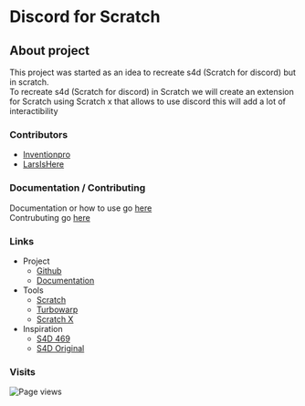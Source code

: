 # Discord for Scratch
## About project
This project was started as an idea to recreate s4d (Scratch for discord) but in scratch.\
To recreate s4d (Scratch for discord) in Scratch we will create an extension for Scratch using Scratch x that allows to use discord this will add a lot of interactibility
### Contributors
* [Inventionpro](https://github.com/inventionpro)
* [LarsIsHere](https://github.com/LarsIsHere)
### Documentation / Contributing
Documentation or how to use go [here](https://github.com/inventionpro/D4S/wiki)\
Contrubuting go [here](https://github.com/inventionpro/D4S/blob/main/CONTRIBUTING.md)
### Links
* Project
  * [Github](https://github.com/inventionpro/D4S)
  * [Documentation](https://github.com/inventionpro/D4S/wiki)
* Tools
  * [Scratch](https://scratch.mit.edu)
  * [Turbowarp](https://turbowarp.org)
  * [Scratch X](https://scratchx.org/)
* Inspiration
  * [S4D 469](https://github.com/scratch-for-discord)
  * [S4D Original](https://github.com/Androz2091/scratch-for-discord)
### Visits
![Page views](https://profile-counter.glitch.me/d4s/count.svg)
